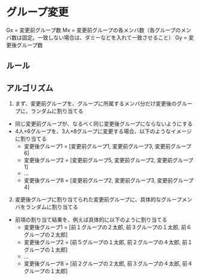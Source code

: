# グループ変更
Gx = 変更前グループ数
Mx = 変更前グループの各メンバ数（各グループのメンバ数は固定。一致しない場合は、ダミーなどを入れて一致させること）
Gy = 変更後グループ数


## ルール



## アルゴリズム
1. まず、変更前グループを、グループに所属するメンバ分だけ変更後のグループに、ランダムに割り当てる
  * 同じ変更前グループが、なるべく同じ変更後グループにならないようにする
  * 4人×6グループを、3人×8グループに変更する場合、以下のようなイメージに割り当てる
    + 変更後グループ1 = [変更前グループ1, 変更前グループ3, 変更前グループ6]
    + 変更後グループ2 = [変更前グループ5, 変更前グループ2, 変更前グループ1]
    + ...
    + 変更後グループ8 = [変更前グループ2, 変更前グループ3, 変更前グループ4]
2. 変更後グループに割り当てられた変更前グループに、具体的なグループメンバをランダムに割り当てる
  * 前項の割り当て結果を、例えば具体的に以下のように割り当てる
    + 変更後グループ1 = [前１グループの２太郎, 前３グループの１太郎, 前６グループの２太郎]
    + 変更後グループ2 = [前５グループの１太郎, 前２グループの４太郎, 前１グループの１太郎]
    + ...
    + 変更後グループ8 = [前２グループの２太郎, 前３グループの４太郎, 前４グループの１太郎]


